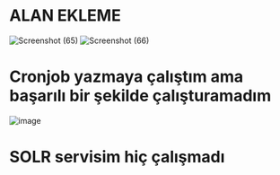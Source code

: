 # ALAN EKLEME
![Screenshot (65)](https://user-images.githubusercontent.com/83767839/206658630-baa6723c-f676-4451-963d-b69b2ec6c28b.png)
![Screenshot (66)](https://user-images.githubusercontent.com/83767839/206658683-192ef4cf-68f9-4b74-8388-72b3da2f211f.png)
# Cronjob yazmaya çalıştım ama başarılı bir şekilde çalışturamadım
![image](https://user-images.githubusercontent.com/83767839/206673468-0c0035c7-aaa2-4e94-9364-0439a0b73fd6.png)

# SOLR servisim hiç çalışmadı
